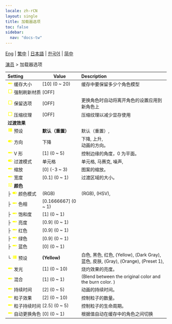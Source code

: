 ```yaml
---
locale: zh-rCN
layout: single
title: 加载器选项
toc: false
sidebar:
  nav: "docs-tw"
---
```

[Eng](/dancexr/menu/2025.4/actors/loader_options) | [繁中](/tw/dancexr/menu/2025.4/actors/loader_options) | [日本語](/jp/dancexr/menu/2025.4/actors/loader_options) | [한국어](/kr/dancexr/menu/2025.4/actors/loader_options) | [简中](/zh/dancexr/menu/2025.4/actors/loader_options)

[演员](../menu#演员) > 加载器选项



| Setting | Value | Description |
| :--- | --- | :--- |
|<nobr><img src="/images/icon/ic_slider.png" alt="slider icon"/> 缓存大小</nobr>| [10] (0 ~ 20) | 缓存中要保留多少个角色模型
|<nobr><img src="/images/icon/ic_check_off.png" alt="check off icon"/> 强制刷新材质</nobr>| [OFF] | 
|<nobr><img src="/images/icon/ic_check_off.png" alt="check off icon"/> 保留选项</nobr>| [OFF] | 更换角色时自动将离开角色的设置应用到新角色上
|<nobr><img src="/images/icon/ic_check_off.png" alt="check off icon"/> 压缩纹理</nobr>| [OFF] | 压缩纹理以减少显存使用
|<nobr> <b>过渡效果</b></nobr>|| 
|<nobr><img src="/images/icon/ic_list.png" alt="list icon"/> 预设</nobr>| **默认（重置）** | 默认（重置）,  |
|<nobr><img src="/images/icon/ic_toggle_on.png" alt="toggle on icon"/> 方向</nobr>| 下降 | 下降, 上升, <br/>动画的方向。
|<nobr><img src="/images/icon/ic_slider.png" alt="slider icon"/> V 形</nobr>| [1] (0 ~ 5) | 控制边缘的角度，0 为平面。
|<nobr><img src="/images/icon/ic_toggle_on.png" alt="toggle on icon"/> 过渡模式</nobr>| 单元格 | 单元格, 马赛克, 噪声, 
|<nobr><img src="/images/icon/ic_slider.png" alt="slider icon"/> 缩放</nobr>| [0] (-3 ~ 3) | 图案的缩放。
|<nobr><img src="/images/icon/ic_slider.png" alt="slider icon"/> 宽度</nobr>| [0.1] (0 ~ 1) | 过渡区域的大小。
|<nobr><img src="/images/icon/ic_tune.png" alt="tune icon"/> <b>颜色</b></nobr>| | 
|<nobr>├&nbsp;<img src="/images/icon/ic_toggle_on.png" alt="toggle on icon"/> 颜色模式</nobr>| (RGB) | (RGB), (HSV), 
|<nobr>├&nbsp;<img src="/images/icon/ic_slider.png" alt="slider icon"/> 色相</nobr>| [0.1666667] (0 ~ 1) | 
|<nobr>├&nbsp;<img src="/images/icon/ic_slider.png" alt="slider icon"/> 饱和度</nobr>| [1] (0 ~ 1) | 
|<nobr>├&nbsp;<img src="/images/icon/ic_slider.png" alt="slider icon"/> 亮度</nobr>| [0.9] (0 ~ 1) | 
|<nobr>├&nbsp;<img src="/images/icon/ic_slider.png" alt="slider icon"/> 红色</nobr>| [0.9] (0 ~ 1) | 
|<nobr>├&nbsp;<img src="/images/icon/ic_slider.png" alt="slider icon"/> 绿色</nobr>| [0.9] (0 ~ 1) | 
|<nobr>├&nbsp;<img src="/images/icon/ic_slider.png" alt="slider icon"/> 蓝色</nobr>| [0] (0 ~ 1) | 
|<nobr>└&nbsp;<img src="/images/icon/ic_list.png" alt="list icon"/> 预设</nobr>| **(Yellow)** | 白色, 黑色, 红色, (Yellow), (Dark Gray), 蓝色, 皮肤, (Gray), (Orange), (Preset 1),  |
|<nobr><img src="/images/icon/ic_slider.png" alt="slider icon"/> 发光</nobr>| [1] (0 ~ 10) | 烧灼效果的亮度。
|<nobr><img src="/images/icon/ic_slider.png" alt="slider icon"/> 混合</nobr>| [1] (0 ~ 1) | (Blend between the original color and the burn color. )
|<nobr><img src="/images/icon/ic_slider.png" alt="slider icon"/> 持续时间</nobr>| [2] (0 ~ 5) | 动画的持续时间。
|<nobr><img src="/images/icon/ic_slider.png" alt="slider icon"/> 粒子效果</nobr>| [2] (0 ~ 10) | 控制粒子的数量。
|<nobr><img src="/images/icon/ic_slider.png" alt="slider icon"/> 粒子持续时间</nobr>| [2.5] (0 ~ 5) | 控制粒子的生命周期。
|<nobr><img src="/images/icon/ic_slider.png" alt="slider icon"/> 自动更换角色</nobr>| [0] (0 ~ 1) | 根据值自动在缓存中的角色之间切换
